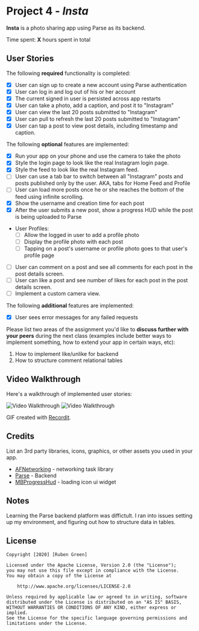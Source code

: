 # Project 4 - *Insta*

**Insta** is a photo sharing app using Parse as its backend.

Time spent: **X** hours spent in total

## User Stories

The following **required** functionality is completed:

- [x] User can sign up to create a new account using Parse authentication
- [x] User can log in and log out of his or her account
- [x] The current signed in user is persisted across app restarts
- [x] User can take a photo, add a caption, and post it to "Instagram"
- [x] User can view the last 20 posts submitted to "Instagram"
- [x] User can pull to refresh the last 20 posts submitted to "Instagram"
- [x] User can tap a post to view post details, including timestamp and caption.

The following **optional** features are implemented:

- [x] Run your app on your phone and use the camera to take the photo
- [x] Style the login page to look like the real Instagram login page.
- [x] Style the feed to look like the real Instagram feed.
- [ ] User can use a tab bar to switch between all "Instagram" posts and posts published only by the user. AKA, tabs for Home Feed and Profile
- [ ] User can load more posts once he or she reaches the bottom of the feed using infinite scrolling.
- [x] Show the username and creation time for each post
- [x] After the user submits a new post, show a progress HUD while the post is being uploaded to Parse
- User Profiles:
  - [ ] Allow the logged in user to add a profile photo
  - [ ] Display the profile photo with each post
  - [ ] Tapping on a post's username or profile photo goes to that user's profile page
- [ ] User can comment on a post and see all comments for each post in the post details screen.
- [ ] User can like a post and see number of likes for each post in the post details screen.
- [ ] Implement a custom camera view.

The following **additional** features are implemented:

- [x] User sees error messages for any failed requests

Please list two areas of the assignment you'd like to **discuss further with your peers** during the next class (examples include better ways to implement something, how to extend your app in certain ways, etc):

1. How to implement like/unlike for backend
2. How to structure comment relational tables

## Video Walkthrough

Here's a walkthrough of implemented user stories:

<img src='http://g.recordit.co/uIzbxKoFZL.gif' title='Video Walkthrough' width='' alt='Video Walkthrough' />
<img src='http://g.recordit.co/KL1XWWVZHo.gif' title='Video Walkthrough' width='' alt='Video Walkthrough' />

GIF created with [Recordit](http://www.recordit.co).

## Credits

List an 3rd party libraries, icons, graphics, or other assets you used in your app.

- [AFNetworking](https://github.com/AFNetworking/AFNetworking) - networking task library
- [Parse](https://parseplatform.org) - Backend
- [MBProgressHud](https://github.com/jdg/MBProgressHUD) - loading icon ui widget


## Notes

Learning the Parse backend platform was diffictult. I ran into issues setting up my environment, and figuring out how to structure data in tables.

## License

    Copyright [2020] [Ruben Green]

    Licensed under the Apache License, Version 2.0 (the "License");
    you may not use this file except in compliance with the License.
    You may obtain a copy of the License at

        http://www.apache.org/licenses/LICENSE-2.0

    Unless required by applicable law or agreed to in writing, software
    distributed under the License is distributed on an "AS IS" BASIS,
    WITHOUT WARRANTIES OR CONDITIONS OF ANY KIND, either express or implied.
    See the License for the specific language governing permissions and
    limitations under the License.
